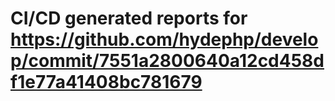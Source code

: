 # CI/CD generated reports for https://github.com/hydephp/develop/commit/7551a2800640a12cd458df1e77a41408bc781679
